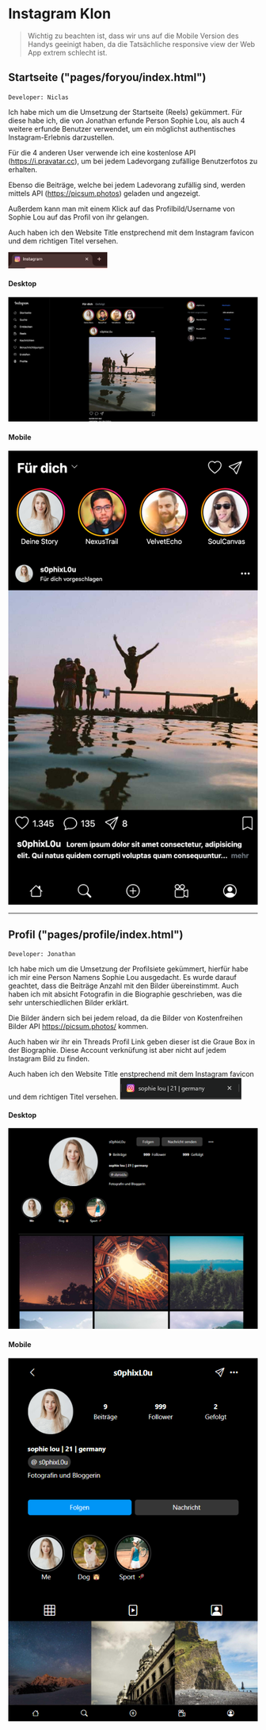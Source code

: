 # Instagram Klon

> Wichtig zu beachten ist, dass wir uns auf die Mobile Version des Handys geeinigt haben, da die Tatsächliche responsive view der Web App extrem schlecht ist.

## Startseite ("pages/foryou/index.html")
`Developer: Niclas`

Ich habe mich um die Umsetzung der Startseite (Reels) gekümmert. Für diese habe ich, die von Jonathan erfunde Person Sophie Lou, als auch 4 weitere erfunde Benutzer verwendet, um ein möglichst authentisches Instagram-Erlebnis darzustellen. 

Für die 4 anderen User verwende ich eine kostenlose API (https://i.pravatar.cc), um bei jedem Ladevorgang zufällige Benutzerfotos zu erhalten. 

Ebenso die Beiträge, welche bei jedem Ladevorang zufällig sind, werden mittels API (https://picsum.photos) geladen und angezeigt.

Außerdem kann man mit einem Klick auf das Profilbild/Username von Sophie Lou auf das Profil von ihr gelangen.

Auch haben ich den Website Title enstprechend mit dem Instagram favicon und dem richtigen Titel versehen. 

<img src="/img/screenshots/foryou-title.png" style="width: 200px">

#### Desktop
<img src="/img/screenshots/foryou-desktop.png" style="width: 568px">

#### Mobile
<img src="/img/screenshots/foryou-mobile.png" style="width: 568px">

---

## Profil ("pages/profile/index.html")
`Developer: Jonathan`

Ich habe mich um die Umsetzung der Profilsiete gekümmert, hierfür habe ich mir eine Person Namens Sophie Lou ausgedacht. Es wurde darauf geachtet, dass die Beiträge Anzahl mit den Bilder übereinstimmt. Auch haben ich mit absicht Fotografin in die Biographie geschrieben, was die sehr unterschiedlichen Bilder erklärt.

Die Bilder ändern sich bei jedem reload, da die Bilder von Kostenfreihen Bilder API https://picsum.photos/ kommen.

Auch haben wir ihr ein Threads Profil Link geben dieser ist die Graue Box in der Biographie. Diese Account verknüfung ist aber nicht auf jedem Instagram Bild zu finden.

Auch haben ich den Website Title enstprechend mit dem Instagram favicon und dem richtigen Titel versehen. ![profile title text and favicon](/img/screenshots/profile-title.png)

#### Desktop
![profile desktop](/img/screenshots/profil-desktop.png)

#### Mobile
![profile mobile](/img/screenshots/profil-mobile.png)
